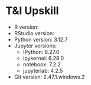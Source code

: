 # T&I Upskill

- R version: <your R.version.string>
- RStudio version: <your RStudio version>
- Python version: 3.12.7
- Jupyter versions:
  - IPython: 8.27.0
  - ipykernel: 6.28.0
  - notebook: 7.2.2
  - jupyterlab: 4.2.5
- Git version: 2.47.1.windows.2
